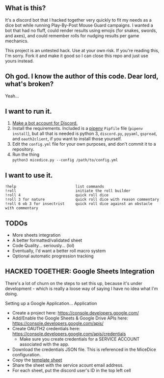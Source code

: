## What is this?
It's a discord bot that I hacked together very quickly to fit my needs as a dice bot while running Play-By-Post Mouse Guard campaigns. I wanted a bot that had no fluff, could render results using emojis (for snakes, swords, and axes), and could remember rolls for nudging results per game mechanics.

This project is an untested hack. Use at your own risk. If you're reading this, I'm sorry. Fork it and make it good so I can close this repo and just use yours instead.


## Oh god. I know the author of this code. Dear lord, what's broken?
Yeah...  


## I want to run it.
1. [Make a bot account for Discord.](https://discordpy.readthedocs.io/en/latest/discord.html)
2. Install the requirements. Included is a [pipenv](https://docs.pipenv.org/en/latest/) `Pipfile` file (`pipenv install`), but all that is needed is python 3, `discord.py`, `pyyaml`, `gspread`, and `oauth2client`, if you want to install those yourself.
3. Edit the `config.yml` file for your own purposes, and don't commit it to a repository.
4. Run the thing  
`python3 micedice.py --config /path/to/config.yml`

## I want to use it.
    !help							list commands
    !roll 							initiate the roll builder
    !roll 4   						quick roll dice
    !roll 3 for nature 				quick roll dice with reason commentary
    !roll 6 ob 3 for insectrist		quick roll dice against an obstacle with commentary

## TODOs
* More sheets integration
* A better formatted/validated sheet
* Code Quality... seriously... (lol)
* Eventually, I'd want a better roll macro system
* Optional automatic progression tracking


## HACKED TOGETHER: Google Sheets Integration
There's a lot of churn on the steps to set this up, because it's under development - which is really a loose way of saying I have no idea what I'm doing.

Setting up a Google Application... Application  
- Create a project here: https://console.developers.google.com/
- Add/Enable the Google Sheets & Google Drive APIs here: https://console.developers.google.com/apis/
- Create OAUTH2 credentials here: https://console.developers.google.com/apis/credentials
	- Make sure you create credentials for a SERVICE ACCOUNT associated with the app.
- Download the credentials JSON file. This is referenced in the MiceDice configuration.
- Copy the [template sheet](https://docs.google.com/spreadsheets/d/1Ehj1Kc933fx8MCDSob_gUi1sJPIKDA0Yq-TAsKV7gQk/)
- Share the sheet with the service acount email address.
- For each sheet, put the discord user's ID in the top left cell
